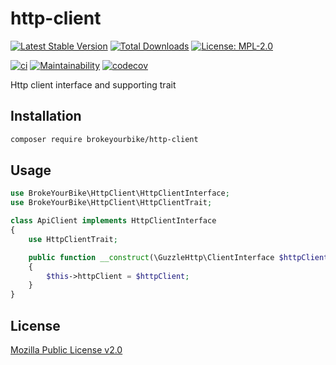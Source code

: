 # http-client

[![Latest Stable Version](https://img.shields.io/github/v/release/brokeyourbike/http-client-php)](https://github.com/brokeyourbike/http-client-php/releases)
[![Total Downloads](https://poser.pugx.org/brokeyourbike/http-client-php/downloads)](https://packagist.org/packages/brokeyourbike/http-client-php)
[![License: MPL-2.0](https://img.shields.io/badge/license-MPL--2.0-purple.svg)](https://github.com/brokeyourbike/http-client-php/blob/main/LICENSE)

[![ci](https://github.com/brokeyourbike/http-client-php/actions/workflows/ci.yml/badge.svg)](https://github.com/brokeyourbike/http-client-php/actions/workflows/ci.yml)
[![Maintainability](https://api.codeclimate.com/v1/badges/b06e5132dfa698a20769/maintainability)](https://codeclimate.com/github/brokeyourbike/http-client-php/maintainability)
[![codecov](https://codecov.io/gh/brokeyourbike/http-client-php/branch/main/graph/badge.svg?token=ImcgnxzGfc)](https://codecov.io/gh/brokeyourbike/http-client-php)

Http client interface and supporting trait

## Installation

```bash
composer require brokeyourbike/http-client
```

## Usage

```php
use BrokeYourBike\HttpClient\HttpClientInterface;
use BrokeYourBike\HttpClient\HttpClientTrait;

class ApiClient implements HttpClientInterface
{
    use HttpClientTrait;

    public function __construct(\GuzzleHttp\ClientInterface $httpClient)
    {
        $this->httpClient = $httpClient;
    }
}
```

## License
[Mozilla Public License v2.0](https://github.com/brokeyourbike/http-client-php/blob/main/LICENSE)
